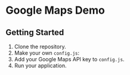 # Google Maps Demo

## Getting Started

1. Clone the repository.
2. Make your own `config.js`:
3. Add your Google Maps API key to `config.js`.
4. Run your application.
